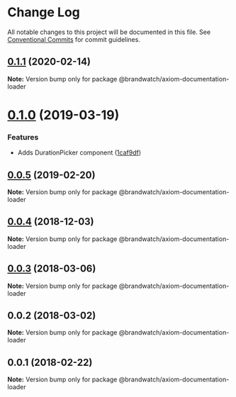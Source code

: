 # Change Log

All notable changes to this project will be documented in this file.
See [Conventional Commits](https://conventionalcommits.org) for commit guidelines.

## [0.1.1](https://github.com/BrandwatchLtd/axiom-react/compare/@brandwatch/axiom-documentation-loader@0.1.0...@brandwatch/axiom-documentation-loader@0.1.1) (2020-02-14)

**Note:** Version bump only for package @brandwatch/axiom-documentation-loader





# [0.1.0](https://github.com/Binarytales/axiom-react/compare/@brandwatch/axiom-documentation-loader@0.0.5...@brandwatch/axiom-documentation-loader@0.1.0) (2019-03-19)


### Features

* Adds DurationPicker component ([1caf9df](https://github.com/Binarytales/axiom-react/commit/1caf9df))





## [0.0.5](https://github.com/tomru/axiom/compare/@brandwatch/axiom-documentation-loader@0.0.4...@brandwatch/axiom-documentation-loader@0.0.5) (2019-02-20)

**Note:** Version bump only for package @brandwatch/axiom-documentation-loader





## [0.0.4](https://github.com/larister/axiom/compare/@brandwatch/axiom-documentation-loader@0.0.3...@brandwatch/axiom-documentation-loader@0.0.4) (2018-12-03)

**Note:** Version bump only for package @brandwatch/axiom-documentation-loader





<a name="0.0.3"></a>
## [0.0.3](https://github.com/HHogg/axiom/compare/@brandwatch/axiom-documentation-loader@0.0.2...@brandwatch/axiom-documentation-loader@0.0.3) (2018-03-06)




**Note:** Version bump only for package @brandwatch/axiom-documentation-loader

<a name="0.0.2"></a>
## 0.0.2 (2018-03-02)




**Note:** Version bump only for package @brandwatch/axiom-documentation-loader

<a name="0.0.1"></a>
## 0.0.1 (2018-02-22)




**Note:** Version bump only for package @brandwatch/axiom-documentation-loader
